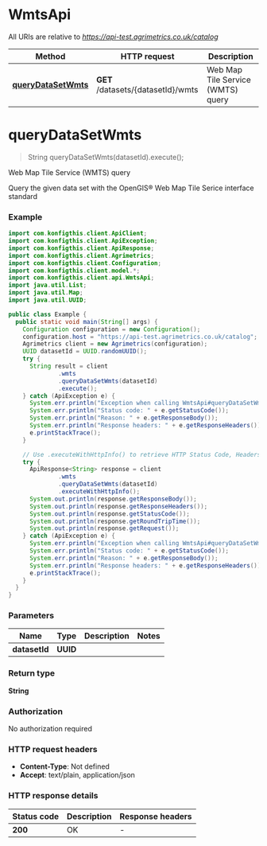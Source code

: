 # WmtsApi

All URIs are relative to *https://api-test.agrimetrics.co.uk/catalog*

| Method | HTTP request | Description |
|------------- | ------------- | -------------|
| [**queryDataSetWmts**](WmtsApi.md#queryDataSetWmts) | **GET** /datasets/{datasetId}/wmts | Web Map Tile Service (WMTS) query |


<a name="queryDataSetWmts"></a>
# **queryDataSetWmts**
> String queryDataSetWmts(datasetId).execute();

Web Map Tile Service (WMTS) query

Query the given data set with the OpenGIS® Web Map Tile Serice interface standard 

### Example
```java
import com.konfigthis.client.ApiClient;
import com.konfigthis.client.ApiException;
import com.konfigthis.client.ApiResponse;
import com.konfigthis.client.Agrimetrics;
import com.konfigthis.client.Configuration;
import com.konfigthis.client.model.*;
import com.konfigthis.client.api.WmtsApi;
import java.util.List;
import java.util.Map;
import java.util.UUID;

public class Example {
  public static void main(String[] args) {
    Configuration configuration = new Configuration();
    configuration.host = "https://api-test.agrimetrics.co.uk/catalog";
    Agrimetrics client = new Agrimetrics(configuration);
    UUID datasetId = UUID.randomUUID();
    try {
      String result = client
              .wmts
              .queryDataSetWmts(datasetId)
              .execute();
    } catch (ApiException e) {
      System.err.println("Exception when calling WmtsApi#queryDataSetWmts");
      System.err.println("Status code: " + e.getStatusCode());
      System.err.println("Reason: " + e.getResponseBody());
      System.err.println("Response headers: " + e.getResponseHeaders());
      e.printStackTrace();
    }

    // Use .executeWithHttpInfo() to retrieve HTTP Status Code, Headers and Request
    try {
      ApiResponse<String> response = client
              .wmts
              .queryDataSetWmts(datasetId)
              .executeWithHttpInfo();
      System.out.println(response.getResponseBody());
      System.out.println(response.getResponseHeaders());
      System.out.println(response.getStatusCode());
      System.out.println(response.getRoundTripTime());
      System.out.println(response.getRequest());
    } catch (ApiException e) {
      System.err.println("Exception when calling WmtsApi#queryDataSetWmts");
      System.err.println("Status code: " + e.getStatusCode());
      System.err.println("Reason: " + e.getResponseBody());
      System.err.println("Response headers: " + e.getResponseHeaders());
      e.printStackTrace();
    }
  }
}

```

### Parameters

| Name | Type | Description  | Notes |
|------------- | ------------- | ------------- | -------------|
| **datasetId** | **UUID**|  | |

### Return type

**String**

### Authorization

No authorization required

### HTTP request headers

 - **Content-Type**: Not defined
 - **Accept**: text/plain, application/json

### HTTP response details
| Status code | Description | Response headers |
|-------------|-------------|------------------|
| **200** | OK |  -  |

